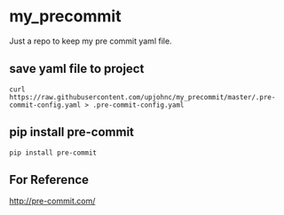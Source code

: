 # my_precommit
Just a repo to keep my pre commit yaml file.

## save yaml file to project
`curl https://raw.githubusercontent.com/upjohnc/my_precommit/master/.pre-commit-config.yaml > .pre-commit-config.yaml`

## pip install pre-commit
`pip install pre-commit`

## For Reference
http://pre-commit.com/
